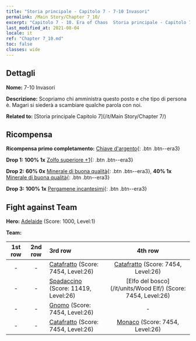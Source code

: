 ```yaml
---
title: "Storia principale - Capitolo 7 - 7-10 Invasori"
permalink: /Main Story/Chapter 7_10/
excerpt: "Capitolo 7 - 10. Era of Chaos  Storia principale - Capitolo 7_10. 7-10 Invasori"
last_modified_at: 2021-08-04
locale: it
ref: "Chapter 7_10.md"
toc: false
classes: wide
---
```


## Dettagli

 **Nome:** 7-10 Invasori

 **Descrizione:** Scopriamo chi amministra questo posto e che tipo di persona è. Magari si siederà a scambiare qualche parola con noi.

 **Related to:** [Storia principale Capitolo 7](/it/Main Story/Chapter 7/)

## Ricompensa

 **Ricompensa primo completamento:** [Chiave d'argento](/ItemsIT/con_693/){: .btn .btn--era3}

 **Drop 1:** **100% 1x** [Zolfo superiore +1](/ItemsIT/mat_22/){: .btn .btn--era3}

 **Drop 2:** **60% 0x** [Minerale di buona qualità](/ItemsIT/mat_12/){: .btn .btn--era3}, **40% 1x** [Minerale di buona qualità](/ItemsIT/mat_12/){: .btn .btn--era3}

 **Drop 3:** **100% 1x** [Pergamene incantesimi](/ItemsIT/con_694/){: .btn .btn--era3}


## Fight against Team
 **Hero:** [Adelaide](/it/heroes/Adelaide/) (Score: 1000, Level:1)

 **Team:**


  | 1st row | 2nd row | 3rd row | 4th row |
  |:----:|:----:|:----|:----:|
  | - | - | [Catafratto](/it/units/Cavalier/) (Score: 7454, Level:26)  | [Catafratto](/it/units/Cavalier/) (Score: 7454, Level:26)  |
  | - | - | [Spadaccino](/it/units/Swordsman/) (Score: 11419, Level:26)  | [Elfo del bosco](/it/units/Wood Elf/) (Score: 7454, Level:26)  |
  | - | - | [Gnomo](/it/units/Dwarf/) (Score: 7454, Level:26)  | - |
  | - | - | [Catafratto](/it/units/Cavalier/) (Score: 7454, Level:26)  | [Monaco](/it/units/Monk/) (Score: 7454, Level:26)  |


